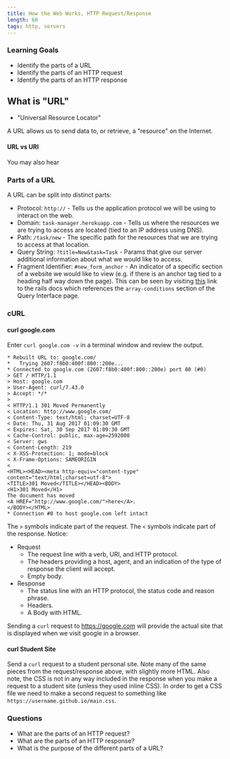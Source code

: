 ```yaml
---
title: How the Web Works, HTTP Request/Response
length: 60
tags: http, servers
---
```


### Learning Goals

* Identify the parts of a URL
* Identify the parts of an HTTP request
* Identify the parts of an HTTP response

## What is "URL"

- "Universal Resource Locator"

A URL allows us to send data to, or retrieve, a "resource" on the Internet.

#### URL vs URI

You may also hear 

### Parts of a URL

A URL can be split into distinct parts:

* Protocol: `http://` - Tells us the application protocol we will be using to interact on the web.
* Domain: `task-manager.herokuapp.com` - Tells us where the resources we are trying to access are located (tied to an IP address using DNS).
* Path: `/task/new` - The specific path for the resources that we are trying to access at that location.
* Query String: `?title=New&task=Task` - Params that give our server additional information about what we would like to access.
* Fragment Identifier: `#new_form_anchor` - An indicator of a specific section of a website we would like to view (e.g. if there is an anchor tag tied to a heading half way down the page). This can be seen by visiting [this](http://guides.rubyonrails.org/active_record_querying.html#array-conditions) link to the rails docs which references the `array-conditions` section of the Query Interface page.


### cURL

#### curl google.com

Enter `curl google.com -v` in a terminal window and review the output.

```
* Rebuilt URL to: google.com/
*   Trying 2607:f8b0:400f:800::200e...
* Connected to google.com (2607:f8b0:400f:800::200e) port 80 (#0)
> GET / HTTP/1.1
> Host: google.com
> User-Agent: curl/7.43.0
> Accept: */*
>
< HTTP/1.1 301 Moved Permanently
< Location: http://www.google.com/
< Content-Type: text/html; charset=UTF-8
< Date: Thu, 31 Aug 2017 01:09:30 GMT
< Expires: Sat, 30 Sep 2017 01:09:30 GMT
< Cache-Control: public, max-age=2592000
< Server: gws
< Content-Length: 219
< X-XSS-Protection: 1; mode=block
< X-Frame-Options: SAMEORIGIN
<
<HTML><HEAD><meta http-equiv="content-type" content="text/html;charset=utf-8">
<TITLE>301 Moved</TITLE></HEAD><BODY>
<H1>301 Moved</H1>
The document has moved
<A HREF="http://www.google.com/">here</A>.
</BODY></HTML>
* Connection #0 to host google.com left intact
```

The `>` symbols indicate part of the request. The `<` symbols indicate part of the response. Notice:

* Request
    * The request  line with a verb, URI, and HTTP protocol.
    * The headers providing a host, agent, and an indication of the type of response the client will accept.
    * Empty body.
* Response
    * The status line with an HTTP protocol, the status code and reason phrase.
    * Headers.
    * A Body with HTML.

Sending a `curl` request to https://google.com will provide the actual site that is displayed when we visit google in a browser.

#### curl Student Site

Send a `curl` request to a student personal site. Note many of the same pieces from the request/response above, with slightly more HTML. Also note, the CSS is not in any way included in the response when you make a request to a student site (unless they used inline CSS). In order to get a CSS file we need to make a second request to something like `https://username.github.io/main.css`.

### Questions

* What are the parts of an HTTP request?
* What are the parts of an HTTP response?
* What is the purpose of the different parts of a URL?
